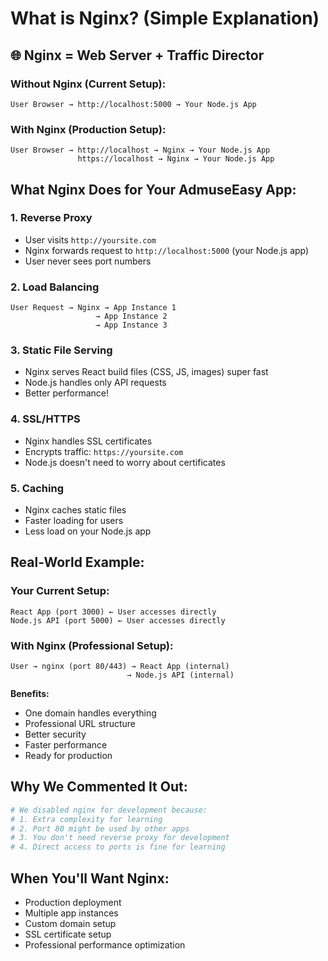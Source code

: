 # What is Nginx? (Simple Explanation)

## 🌐 **Nginx = Web Server + Traffic Director**

### **Without Nginx (Current Setup):**
```
User Browser → http://localhost:5000 → Your Node.js App
```

### **With Nginx (Production Setup):**
```
User Browser → http://localhost → Nginx → Your Node.js App
               https://localhost → Nginx → Your Node.js App
```

## **What Nginx Does for Your AdmuseEasy App:**

### 1. **Reverse Proxy**
- User visits `http://yoursite.com`
- Nginx forwards request to `http://localhost:5000` (your Node.js app)
- User never sees port numbers

### 2. **Load Balancing**
```
User Request → Nginx → App Instance 1
                   → App Instance 2  
                   → App Instance 3
```

### 3. **Static File Serving**
- Nginx serves React build files (CSS, JS, images) super fast
- Node.js handles only API requests
- Better performance!

### 4. **SSL/HTTPS**
- Nginx handles SSL certificates
- Encrypts traffic: `https://yoursite.com`
- Node.js doesn't need to worry about certificates

### 5. **Caching**
- Nginx caches static files
- Faster loading for users
- Less load on your Node.js app

## **Real-World Example:**

### **Your Current Setup:**
```
React App (port 3000) ← User accesses directly
Node.js API (port 5000) ← User accesses directly
```

### **With Nginx (Professional Setup):**
```
User → nginx (port 80/443) → React App (internal)
                          → Node.js API (internal)
```

**Benefits:**
- One domain handles everything
- Professional URL structure
- Better security
- Faster performance
- Ready for production

## **Why We Commented It Out:**
```yaml
# We disabled nginx for development because:
# 1. Extra complexity for learning
# 2. Port 80 might be used by other apps
# 3. You don't need reverse proxy for development
# 4. Direct access to ports is fine for learning
```

## **When You'll Want Nginx:**
- Production deployment
- Multiple app instances
- Custom domain setup
- SSL certificate setup
- Professional performance optimization